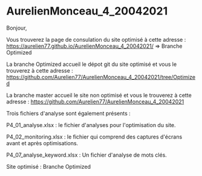 # AurelienMonceau_4_20042021

Bonjour,

Vous trouverez la page de consulation du site optimisé à cette adresse : https://aurelien77.github.io/AurelienMonceau_4_20042021/   =>  Branche Optimized

La branche Optimized accueil le dépot git du site optimisé et vous le trouverez à cette adresse : https://github.com/Aurelien77/AurelienMonceau_4_20042021/tree/Optimized

La branche master accueil le site non optimisé et vous le trouverez à cette adresse :  https://github.com/Aurelien77/AurelienMonceau_4_20042021

Trois fichiers d'analyse sont également présents : 

P4_01_analyse.xlsx :  le fichier d'analyses pour l'optimisation du site.

P4_02_monitoring.xlsx :  le fichier qui comprend des captures d'écrans avant et après optimisations.

P4_07_analyse_keyword.xlsx : Un fichier d'analyse de mots clés.

Site optimisé : Branche Optimized
